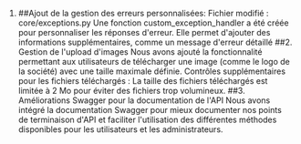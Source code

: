 1. ##Ajout de la gestion des erreurs personnalisées:
   Fichier modifié : core/exceptions.py Une fonction custom_exception_handler a été créée pour personnaliser les réponses d'erreur. Elle permet d'ajouter des informations supplémentaires, comme un message d'erreur détaillé
   ##2. Gestion de l'upload d'images
Nous avons ajouté la fonctionnalité permettant aux utilisateurs de télécharger une image (comme le logo de la société) avec une taille maximale définie.
Contrôles supplémentaires pour les fichiers téléchargés : La taille des fichiers téléchargés est limitée à 2 Mo pour éviter des fichiers trop volumineux.
##3. Améliorations Swagger pour la documentation de l'API
Nous avons intégré la documentation Swagger pour mieux documenter nos points de terminaison d'API et faciliter l'utilisation des différentes méthodes disponibles pour les utilisateurs et les administrateurs.
